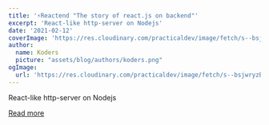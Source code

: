 ```yaml
---
title: '⚡️Reactend "The story of react.js on backend"'
excerpt: 'React-like http-server on Nodejs'
date: '2021-02-12'
coverImage: 'https://res.cloudinary.com/practicaldev/image/fetch/s--bsjwryzB--/c_imagga_scale,f_auto,fl_progressive,h_420,q_auto,w_1000/https://dev-to-uploads.s3.amazonaws.com/i/1wvutowtou1l10cuen0n.png'
author:
  name: Koders
  picture: "assets/blog/authors/koders.png"
ogImage:
  url: 'https://res.cloudinary.com/practicaldev/image/fetch/s--bsjwryzB--/c_imagga_scale,f_auto,fl_progressive,h_420,q_auto,w_1000/https://dev-to-uploads.s3.amazonaws.com/i/1wvutowtou1l10cuen0n.png'
---
```


React-like http-server on Nodejs

[Read more](https://dev.to/orkhanjafarovr/reactend-the-story-of-react-js-on-backend-103h)
